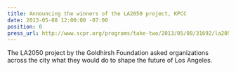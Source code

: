 ```yaml
---
title: Announcing the winners of the LA2050 project, KPCC
date: 2013-05-08 12:00:00 -07:00
position: 0
press_url: http://www.scpr.org/programs/take-two/2013/05/08/31692/la2050-project-announces-their-winners/
---
```


The LA2050 project by the Goldhirsh Foundation asked organizations across the city what they would do to shape the future of Los Angeles.
